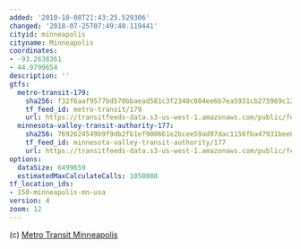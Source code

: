 ```yaml
---
added: '2010-10-08T21:43:25.529306'
changed: '2018-07-25T07:49:48.119441'
cityid: minneapolis
cityname: Minneapolis
coordinates:
- -93.2638361
- 44.9799654
description: ''
gtfs:
  metro-transit-179:
    sha256: f32f6aaf9577bd570bbaead581c3f2340c804ee6b7ea5931cb275969c121b127
    tf_feed_id: metro-transit/179
    url: https://transitfeeds-data.s3-us-west-1.amazonaws.com/public/feeds/metro-transit/179/20180724/gtfs.zip
  minnesota-valley-transit-authority-177:
    sha256: 7692624549b9f9db2fb1ef900661e2bcee59ad97dac1156fba47931bee088d25
    tf_feed_id: minnesota-valley-transit-authority/177
    url: https://transitfeeds-data.s3-us-west-1.amazonaws.com/public/feeds/minnesota-valley-transit-authority/177/20180713/gtfs.zip
options:
  dataSize: 6499659
  estimatedMaxCalculateCalls: 1050000
tf_location_ids:
- 150-minneapolis-mn-usa
version: 4
zoom: 12
---
```


(c) [Metro Transit Minneapolis](http://www.metrotransit.org/)
